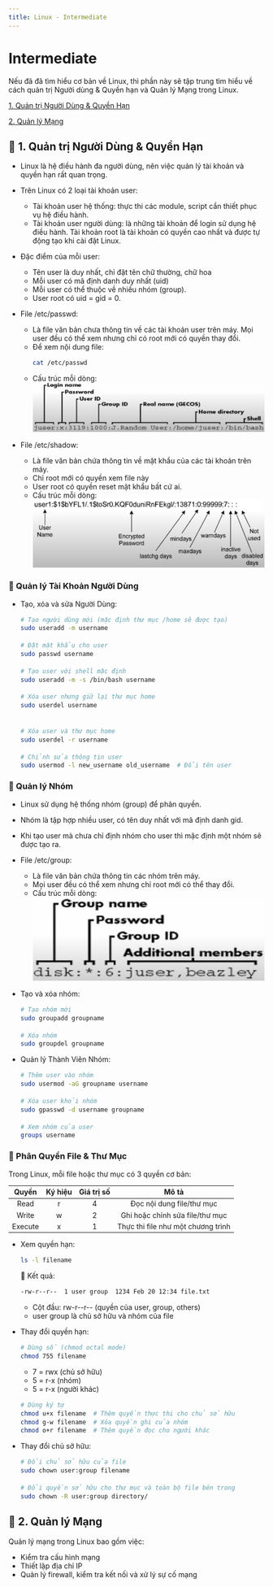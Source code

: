 ```yaml
---
title: Linux - Intermediate
---
```


# Intermediate

Nếu đã đã tìm hiểu cơ bản về Linux, thì phần này sẽ tập trung tìm hiểu về cách quản trị Người dùng & Quyền hạn và Quản lý Mạng trong Linux.

[1. Quản trị Người Dùng & Quyền Hạn](#1)

[2. Quản lý Mạng](#2)

<a name="1"></a>

## 📌 1. Quản trị Người Dùng & Quyền Hạn

- Linux là hệ điều hành đa người dùng, nên việc quản lý tài khoản và quyền hạn rất quan trọng.

- Trên Linux có 2 loại tài khoản user:

  - Tài khoản user hệ thống: thực thi các module, script cần thiết phục vụ hệ điều hành.
  - Tài khoản user người dùng: là những tài khoản để login sử dụng hệ điều hành. Tài khoản root là tài khoản có quyền cao nhất và được tự động tạo khi cài đặt Linux.

- Đặc điểm của mỗi user:

  - Tên user là duy nhất, chỉ đặt tên chữ thường, chữ hoa
  - Mỗi user có mã định danh duy nhất (uid)
  - Mỗi user có thể thuộc về nhiều nhóm (group).
  - User root có uid = gid = 0.

- File /etc/passwd:

  - Là file văn bản chưa thông tin về các tài khoản user trên máy. Mọi user đều có thể xem nhưng chỉ có root mới có quyền thay đổi.
  - Để xem nội dung file:
    ```bash
    cat /etc/passwd
    ```
  - Cấu trúc mỗi dòng:
    ![Cấu trúc File /etc/passwd](./images/linux-cau-truc-file-etc-passwd.png)

- File /etc/shadow:
  - Là file văn bản chứa thông tin về mật khẩu của các tài khoản trên máy.
  - Chỉ root mới có quyền xem file này
  - User root có quyền reset mật khẩu bất cứ ai.
  - Cấu trúc mỗi dòng:
    ![Cấu trúc File /etc/shadow](./images/linux-cau-truc-file-etc-shadow.png)

### 🔹 Quản lý Tài Khoản Người Dùng

- Tạo, xóa và sửa Người Dùng:

  ```bash
  # Tạo người dùng mới (mặc định thư mục /home sẽ được tạo)
  sudo useradd -m username

  # Đặt mật khẩu cho user
  sudo passwd username

  # Tạo user với shell mặc định
  sudo useradd -m -s /bin/bash username

  # Xóa user nhưng giữ lại thư mục home
  sudo userdel username


  # Xóa user và thư mục home
  sudo userdel -r username

  # Chỉnh sửa thông tin user
  sudo usermod -l new_username old_username  # Đổi tên user
  ```

### 🔹 Quản lý Nhóm

- Linux sử dụng hệ thống nhóm (group) để phân quyền.

- Nhóm là tập hợp nhiều user, có tên duy nhất với mã định danh gid.

- Khi tạo user mà chưa chỉ định nhóm cho user thì mặc định một nhóm sẽ được tạo ra.

- File /etc/group:

  - Là file văn bản chứa thông tin các nhóm trên máy.
  - Mọi user đều có thể xem nhưng chỉ root mới có thể thay đổi.
  - Cấu trúc mỗi dòng:
    ![Cấu trúc File /etc/group](./images/linux-cau-truc-file-etc-group.png)

- Tạo và xóa nhóm:

  ```bash
  # Tạo nhóm mới
  sudo groupadd groupname

  # Xóa nhóm
  sudo groupdel groupname
  ```

- Quản lý Thành Viên Nhóm:

  ```bash
  # Thêm user vào nhóm
  sudo usermod -aG groupname username

  # Xóa user khỏi nhóm
  sudo gpasswd -d username groupname

  # Xem nhóm của user
  groups username
  ```

### 🔹 Phân Quyền File & Thư Mục

Trong Linux, mỗi file hoặc thư mục có 3 quyền cơ bản:

|  Quyền  | Ký hiệu | Giá trị số |               Mô tả                |
| :-----: | :-----: | :--------: | :--------------------------------: |
|  Read   |    r    |     4      |     Đọc nội dung file/thư mục      |
|  Write  |    w    |     2      |  Ghi hoặc chỉnh sửa file/thư mục   |
| Execute |    x    |     1      | Thực thi file như một chương trình |

- Xem quyền hạn:

  ```bash
  ls -l filename
  ```

  📝 Kết quả:

  ```bash
  -rw-r--r--  1 user group  1234 Feb 20 12:34 file.txt
  ```

  - Cột đầu: rw-r--r-- (quyền của user, group, others)
  - user group là chủ sở hữu và nhóm của file

- Thay đổi quyền hạn:

  ```bash
  # Dùng số (chmod octal mode)
  chmod 755 filename
  ```

  - 7 = rwx (chủ sở hữu)
  - 5 = r-x (nhóm)
  - 5 = r-x (người khác)

  ```bash
  # Dùng ký tự
  chmod u+x filename  # Thêm quyền thực thi cho chủ sở hữu
  chmod g-w filename  # Xóa quyền ghi của nhóm
  chmod o+r filename  # Thêm quyền đọc cho người khác
  ```

- Thay đổi chủ sở hữu:

  ```bash
  # Đổi chủ sở hữu của file
  sudo chown user:group filename

  # Đổi quyền sở hữu cho thư mục và toàn bộ file bên trong
  sudo chown -R user:group directory/
  ```

<a name="2"></a>

## 📌 2. Quản lý Mạng

Quản lý mạng trong Linux bao gồm việc:

- Kiểm tra cấu hình mạng
- Thiết lập địa chỉ IP
- Quản lý firewall, kiểm tra kết nối và xử lý sự cố mạng
